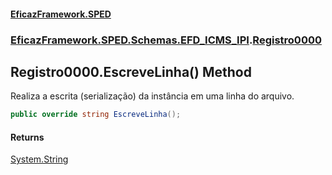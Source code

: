 #### [EficazFramework.SPED](EficazFrameworkSPED.md 'EficazFramework SPED')
### [EficazFramework.SPED.Schemas.EFD_ICMS_IPI](EficazFramework.SPED.Schemas.EFD_ICMS_IPI.md 'EficazFramework.SPED.Schemas.EFD_ICMS_IPI').[Registro0000](EficazFramework.SPED.Schemas.EFD_ICMS_IPI/Registro0000.md 'EficazFramework.SPED.Schemas.EFD_ICMS_IPI.Registro0000')

## Registro0000.EscreveLinha() Method

Realiza a escrita (serialização) da instância em uma linha do arquivo.

```csharp
public override string EscreveLinha();
```

#### Returns
[System.String](https://docs.microsoft.com/en-us/dotnet/api/System.String 'System.String')